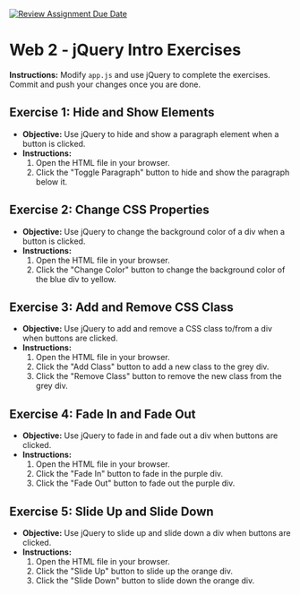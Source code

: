 [![Review Assignment Due Date](https://classroom.github.com/assets/deadline-readme-button-22041afd0340ce965d47ae6ef1cefeee28c7c493a6346c4f15d667ab976d596c.svg)](https://classroom.github.com/a/Bz73ZdAw)
# Web 2 - jQuery Intro Exercises

**Instructions:** Modify `app.js` and use jQuery to complete the exercises. Commit and push your changes once you are done.

## Exercise 1: Hide and Show Elements

- **Objective:** Use jQuery to hide and show a paragraph element when a button is clicked.
- **Instructions:**
  1. Open the HTML file in your browser.
  2. Click the "Toggle Paragraph" button to hide and show the paragraph below it.

## Exercise 2: Change CSS Properties

- **Objective:** Use jQuery to change the background color of a div when a button is clicked.
- **Instructions:**
  1. Open the HTML file in your browser.
  2. Click the "Change Color" button to change the background color of the blue div to yellow.

## Exercise 3: Add and Remove CSS Class

- **Objective:** Use jQuery to add and remove a CSS class to/from a div when buttons are clicked.
- **Instructions:**
  1. Open the HTML file in your browser.
  2. Click the "Add Class" button to add a new class to the grey div.
  3. Click the "Remove Class" button to remove the new class from the grey div.

## Exercise 4: Fade In and Fade Out

- **Objective:** Use jQuery to fade in and fade out a div when buttons are clicked.
- **Instructions:**
  1. Open the HTML file in your browser.
  2. Click the "Fade In" button to fade in the purple div.
  3. Click the "Fade Out" button to fade out the purple div.

## Exercise 5: Slide Up and Slide Down

- **Objective:** Use jQuery to slide up and slide down a div when buttons are clicked.
- **Instructions:**
  1. Open the HTML file in your browser.
  2. Click the "Slide Up" button to slide up the orange div.
  3. Click the "Slide Down" button to slide down the orange div.
